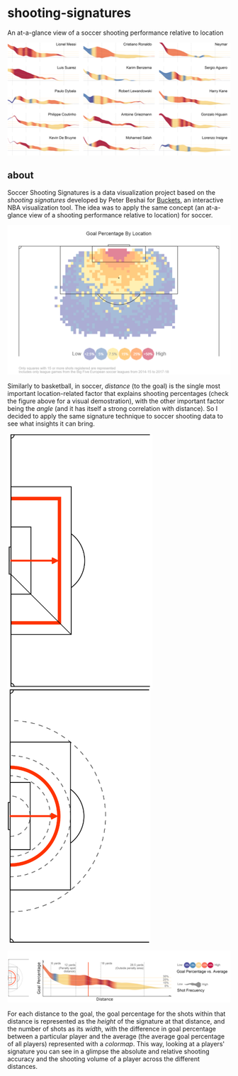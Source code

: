 # shooting-signatures
An at-a-glance view of a soccer shooting performance relative to location

![Signatures Mosaic](https://github.com/4ndyparr/shooting-signatures/blob/master/mosaic_wedge.png)

## about
Soccer Shooting Signatures is a data visualization project based on the *shooting signatures* developed by Peter Beshai for [Buckets](http://buckets.peterbeshai.com), an interactive NBA visualization tool. The idea was to apply the same concept (an at-a-glance view of a shooting performance relative to location) for soccer.

![Tesselation](https://github.com/4ndyparr/shooting-signatures/blob/master/tesselation.png)

Similarly to basketball, in soccer, *distance* (to the goal) is the single most important location-related factor that explains shooting percentages (check the figure above for a visual demostration), with the other important factor being the *angle* (and it has itself a strong correlation with distance). So I decided to apply the same signature technique to soccer shooting data to see what insights it can bring.

![Sample](https://github.com/4ndyparr/shooting-signatures/blob/master/map_rectangle.png)
![Sample](https://github.com/4ndyparr/shooting-signatures/blob/master/map_wedge.png)

![Sample](https://github.com/4ndyparr/shooting-signatures/blob/master/sample_wedge_all_2.png)

For each distance to the goal, the goal percentage for the shots within that distance is represented as the *height* of the signature at that distance, and the number of shots as its *width*, with the difference in goal percentage between a particular player and the average (the average goal percentage of all players) represented with a *colormap*. This way, looking at a players' signature you can see in a glimpse the absolute and relative shooting accuracy and the shooting volume of a player across the different distances.
